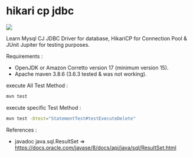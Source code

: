# hikari cp jdbc
![](https://raw.githubusercontent.com/wiki/brettwooldridge/HikariCP/Hikari.png)

Learn Mysql CJ JDBC Driver for database, HikariCP for Connection Pool & JUnit Jupiter for testing purposes.

Requirements :
- OpenJDK or Amazon Corretto version 17 (minimum version 15).
- Apache maven 3.8.6 (3.6.3 tested & was not working).

execute All Test Method :
```bash
mvn test
```
execute specific Test Method :
```bash
mvn test -Dtest="StatementTest#testExecuteDelete"
```

References :
- javadoc java.sql.ResultSet => https://docs.oracle.com/javase/8/docs/api/java/sql/ResultSet.html
